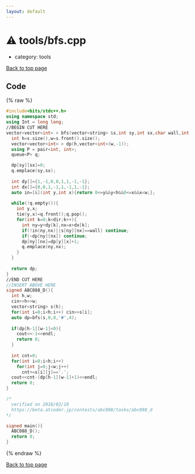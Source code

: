 ```yaml
---
layout: default
---
```


<!-- mathjax config similar to math.stackexchange -->
<script type="text/javascript" async
  src="https://cdnjs.cloudflare.com/ajax/libs/mathjax/2.7.5/MathJax.js?config=TeX-MML-AM_CHTML">
</script>
<script type="text/x-mathjax-config">
  MathJax.Hub.Config({
    TeX: { equationNumbers: { autoNumber: "AMS" }},
    tex2jax: {
      inlineMath: [ ['$','$'] ],
      processEscapes: true
    },
    "HTML-CSS": { matchFontHeight: false },
    displayAlign: "left",
    displayIndent: "2em"
  });
</script>

<script type="text/javascript" src="https://cdnjs.cloudflare.com/ajax/libs/jquery/3.4.1/jquery.min.js"></script>
<script src="https://cdn.jsdelivr.net/npm/jquery-balloon-js@1.1.2/jquery.balloon.min.js" integrity="sha256-ZEYs9VrgAeNuPvs15E39OsyOJaIkXEEt10fzxJ20+2I=" crossorigin="anonymous"></script>
<script type="text/javascript" src="../../assets/js/copy-button.js"></script>
<link rel="stylesheet" href="../../assets/css/copy-button.css" />


# :warning: tools/bfs.cpp
* category: tools


<a href="../../index.html">Back to top page</a>



## Code
{% raw %}
```cpp
#include<bits/stdc++.h>
using namespace std;
using Int = long long;
//BEGIN CUT HERE
vector<vector<int> > bfs(vector<string> &s,int sy,int sx,char wall,int dir){
  int h=s.size(),w=s.front().size();
  vector<vector<int> > dp(h,vector<int>(w,-1));
  using P = pair<int, int>;
  queue<P> q;

  dp[sy][sx]=0;
  q.emplace(sy,sx);
  
  int dy[]={1,-1,0,0,1,1,-1,-1};
  int dx[]={0,0,1,-1,1,-1,1,-1};
  auto in=[&](int y,int x){return 0<=y&&y<h&&0<=x&&x<w;};
  
  while(!q.empty()){
    int y,x;
    tie(y,x)=q.front();q.pop();
    for(int k=0;k<dir;k++){
      int ny=y+dy[k],nx=x+dx[k];
      if(!in(ny,nx)||s[ny][nx]==wall) continue;
      if(~dp[ny][nx]) continue;
      dp[ny][nx]=dp[y][x]+1;
      q.emplace(ny,nx);
    }
  }
  
  return dp;
}
//END CUT HERE
//INSERT ABOVE HERE
signed ABC088_D(){
  int h,w;
  cin>>h>>w;
  vector<string> s(h);
  for(int i=0;i<h;i++) cin>>s[i];
  auto dp=bfs(s,0,0,'#',4);
  
  if(dp[h-1][w-1]<0){
    cout<<-1<<endl;
    return 0;
  }
  
  int cnt=0;
  for(int i=0;i<h;i++)
    for(int j=0;j<w;j++)
      cnt+=s[i][j]=='.';
  cout<<cnt-(dp[h-1][w-1]+1)<<endl;
  return 0;
}

/*
  verified on 2018/02/18
  https://beta.atcoder.jp/contests/abc088/tasks/abc088_d
*/

signed main(){
  ABC088_D();
  return 0;
}

```
{% endraw %}

<a href="../../index.html">Back to top page</a>

